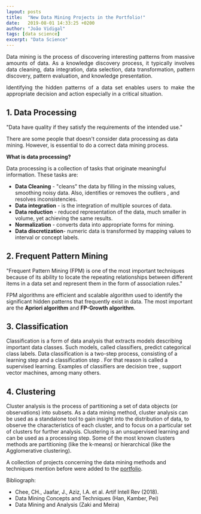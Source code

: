 ```yaml
---
layout: posts
title:  "New Data Mining Projects in the Portfolio!"
date:   2019-08-01 14:33:25 +0200
author: "João Vidigal"
tags: [data science]
excerpt: "Data Science"
---
```


<p style='text-align: justify;'> Data mining is the process of discovering interesting patterns from massive amounts of data.
As a knowledge discovery process, it typically involves data cleaning, data integration, data selection, data transformation, pattern discovery, pattern evaluation, and knowledge presentation.</p>

<p style='text-align: justify;'>Identifying the hidden patterns of a data set enables users to make the appropriate decision and action especially in a critical situation.</p>

## 1. Data Processing

"Data have quality if they satisfy the requirements of the intended use."

There are some people that doesn't consider data processing as data mining. However, is essential to do a correct data mining process.

**What is data processing?**

Data processing is a collection of tasks that originate meaningful information. These tasks are:

* **Data Cleaning** - "cleans" the data by filling in the missing values, smoothing noisy data. Also, identifies or removes the outliers , and resolves inconsistencies. 
* **Data integration** - is the integration of multiple sources of data.
* **Data reduction** - reduced representation of the data, much smaller in volume, yet achieving the same results. 
* **Normalization** - converts data into appropriate forms for mining.
* **Data discretization**- numeric data is transformed by mapping values to interval or concept labels.

## 2. Frequent Pattern Mining

"Frequent Pattern Mining (FPM) is one of the most important techniques because of its ability to locate the repeating relationships between different items in a data set and represent them in the form of association rules."

FPM algorithms are efficient and scalable algorithm used to identify the significant hidden patterns that frequently exist in data. The most important  are the **Apriori algorithm** and **FP-Growth algorithm**.
 

## 3. Classification

Classification is a form of data analysis that extracts models describing important data classes. Such models, called classifiers, predict categorical class labels.
Data classification is a two-step process, consisting of a learning step and a classification step . For that reason is called a supervised learning. Examples of classifiers are decision tree , support vector machines, among many others.

## 4. Clustering

Cluster analysis  is the process of partitioning a set of data objects (or observations) into subsets. As a data mining method, cluster analysis can be used as a standalone tool to gain
insight into the distribution of data, to observe the characteristics of each cluster, and to focus on a particular set of clusters for further analysis. Clustering is an unsupervised learning and can be used as a processing step. Some of the most known clusters methods are partitioning (like the k-means) or hierarchical (like the Agglomerative clustering).

A collection of projects concerning the data mining methods and techniques mention before were added to the [portfolio](/portfolio/).

Bibliograph:

 * Chee, CH., Jaafar, J., Aziz, I.A. et al. Artif Intell Rev (2018).
* Data Mining Concepts and Techniques (Han, Kamber, Pei)
* Data Mining and Analysis (Zaki and Meira)


